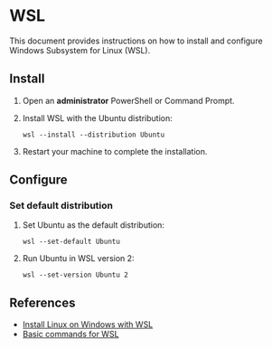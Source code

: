 # WSL

This document provides instructions on how to install and configure Windows Subsystem for Linux (WSL).

## Install

1. Open an **administrator** PowerShell or Command Prompt.

1. Install WSL with the Ubuntu distribution:

    ```text
    wsl --install --distribution Ubuntu
    ```

1. Restart your machine to complete the installation.

## Configure

### Set default distribution

1. Set Ubuntu as the default distribution:

    ```text
    wsl --set-default Ubuntu
    ```

1. Run Ubuntu in WSL version 2:

    ```text
    wsl --set-version Ubuntu 2
    ```

## References

- [Install Linux on Windows with WSL](https://docs.microsoft.com/en-us/windows/wsl/install)
- [Basic commands for WSL](https://docs.microsoft.com/en-us/windows/wsl/basic-commands)
